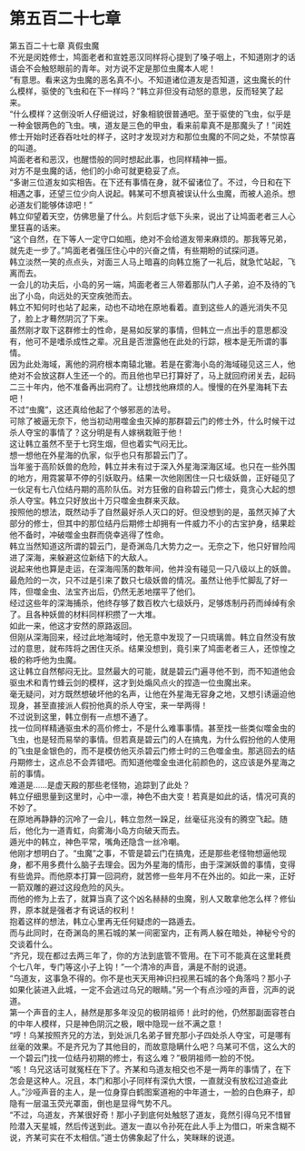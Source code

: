 # 第五百二十七章

第五百二十七章 真假虫魔\
不光是闵姓修士，鸠面老者和宣姓恶汉同样将心提到了嗓子咽上，不知道刚才的话语会不会触怒眼前的青年。对方说不定是那位虫魔本人呢！\
“有意思。看来这为虫魔的恶名真不小。不知道诸位道友是否知道，这虫魔长的什么模样，驱使的飞虫和在下一样吗？”韩立非但没有动怒的意思，反而轻笑了起来。\
“什么模样？这倒没听人仔细说过，好象相貌很普通吧。至于驱使的飞虫，似乎是一种金银两色的飞虫。咦，道友是三色的甲虫，看来前辈真不是那魔头了！”闵姓修士开始时还吞吞吐吐的样子，这时才发现对方和那位虫魔的不同之处，不禁惊喜的叫道。\
鸠面老者和恶汉，也醒悟般的同时想起此事，也同样精神一振。\
对方不是虫魔的话，他们的小命可就更稳妥了点。\
“多谢三位道友如实相告。在下还有事情在身，就不留诸位了。不过，今日和在下相遇之事，还望三位少向人说起。韩某可不想真被误认什么虫魔，而被人追杀。想必道友们能够体谅吧！”\
韩立仰望着天空，仿佛思量了什么。片刻后才低下头来，说出了让鸠面老者三人心里狂喜的话来。\
“这个自然，在下等人一定守口如瓶，绝对不会给道友带来麻烦的。那我等兄弟，就先走一步了。”鸠面老者强压住心中的兴奋之情，有些期盼的试探问道。\
韩立淡然一笑的点点头，对面三人马上暗喜的向韩立施了一礼后，就急忙站起，飞离而去。\
一会儿的功夫后，小岛的另一端，鸠面老者三人带着那队门人子弟，迫不及待的飞出了小岛，向远处的天空疾弛而去。\
韩立不知何时也站了起来，动也不动地在原地看着。直到这些人的遁光消失不见了，脸上才蓦然阴沉了下来。\
虽然刚才取下这群修士的性命，是易如反掌的事情，但韩立一点出手的意思都没有，他可不是嗜杀成性之辈。况且是否泄露他在此处的行踪，根本是无所谓的事情。\
因为此处海域，离他的洞府根本南辕北辙。若是在雾海小岛的海域碰见这三人，他绝对不会放这群人生还一个的。而且他也早已打算好了，马上就回府闭关去，起码二三十年内，他不准备再出洞府了。让想找他麻烦的人。慢慢的在外星海耗下去吧！\
不过“虫魔”，这还真给他起了个够邪恶的法号。\
可除了被逼无奈下，他当初动用噬金虫灭掉的那群碧云门的修士外，什么时候干过杀人夺宝的事情了？这分明是有人嫁祸栽赃于他！\
这让韩立虽然不至于七窍生烟，但也着实气闷无比。\
想一想他在外星海的仇家，似乎也只有那碧云门了。\
当年鉴于高阶妖兽的危险，韩立并未有过于深入外星海深海区域。也只在一些外围的地方，用霓裳草不停的引妖取丹。结果一次他刚困住一只七级妖兽，正好碰见了一伙足有七八位结丹期的高阶队伍。对方狂傲的自称碧云门修士，竟贪心大起的想杀人夺宝。韩立只好放出十万只噬金虫群来灭敌。\
按照他的想法，既然动手了自然最好杀人灭口的好。但没想到的是，虽然灭掉了大部分的修士，但其中的那位结丹后期修士却拥有一件威力不小的古宝护身，结果趁他不备时，冲破噬金虫群而侥幸逃得了性命。\
韩立当然知道这所谓的碧云门，是奇渊岛几大势力之一。无奈之下，他只好冒险闯进了深海，来躲避这位新结下的大敌人。\
说起来他也算是走运，在深海闯荡的数年间，他并没有碰见一只八级以上的妖兽。最危险的一次，只不过是引来了数只七级妖兽的情况。虽然让他手忙脚乱了好一阵，但噬金虫、法宝齐出后，仍然无恙地摆平了他们。\
经过这些年的深海捕杀，他终存够了数百枚六七级妖丹，足够炼制丹药而绰绰有余了。且各种妖兽的材料同样积攒了一大堆。\
如此一来，他这才安然的原路返回。\
但刚从深海回来，经过此地海域时，他无意中发现了一只琉璃兽。韩立自然没有放过的意思，就布阵将之困住灭杀。结果没想到，竟引来了鸠面老者三人，还惊惶之极的称呼他为虫魔。\
这让韩立自然郁闷无比。显然最大的可能，就是碧云门遍寻他不到，而不知道他会驱虫术和青竹蜂云剑的模样，这才到处煽风点火的捏造一位虫魔出来。\
毫无疑问，对方既然想破坏他的名声，让他在外星海无容身之地，又想引诱逼迫他现身，甚至直接派人假扮他真的杀人夺宝，来一举两得！\
不过说到这里，韩立倒有一点想不通了。\
找一位同样精通驱虫术的高价修士，不是什么难事事情。甚至找一些类似噬金虫的飞虫，也是轻而易举的事情。但若真是碧云门的人在搞鬼，为什么假扮他的人使用的飞虫是金银色的，而不是模仿他灭杀碧云门修士时的三色噬金虫。那逃回去的结丹期修士，这点总不会弄错吧。而知道他噬金虫进化前颜色的，这应该是外星海之前的事情。\
难道是……是虚天殿的那些老怪物，追踪到了此处？\
韩立仔细思量到这里时，心中一凛，神色不由大变！若真是如此的话，情况可真的不妙了。\
在原地再静静的沉呤了一会儿，韩立忽然一跺足，丝毫征兆没有的腾空飞起。随后，他化为一道青虹，向雾海小岛方向破天而去。\
遁光中的韩立，神色平常，嘴角还隐含一丝冷嘲。\
他刚才想明白了。“虫魔”之事，不管是碧云门在搞鬼，还是那些老怪物想逼他现身，都不用多费什么脑子去理会。因为外星海的情形，由于深渊妖兽的事情，变得有些诡异。而他原本打算一回洞府，就苦修一些年月不在外出的。如此一来，正好一箭双雕的避过这段危险的风头。\
而他的修为上去了，就算当真了这个凶名赫赫的虫魔，别人又敢拿他怎么样？修仙界，原本就是强者才有说话的权利！\
抱着这样的想法，韩立心里再无任何疑虑的一路遁去。\
而与此同时，在奇渊岛的黑石城的某一间密室内，正有两人躲在暗处，神秘兮兮的交谈着什么。\
“齐兄，现在都过去两三年了，你的方法到底管不管用。在下可不能真在这里耗费个七八年，专门等这小子上钩！”一个清冷的声音，满是不耐的说道。\
“乌道友，这事急不得的。你不是也天天用神识扫视黑石城的各个角落吗？那小子如果化装进入此城，一定不会逃过乌兄的眼睛。”另一个有点沙哑的声音，沉声的说道。\
第一个声音的主人，赫然是那多年没见的极阴祖师！此时的他，仍然那副面容苍白的中年人模样，只是神色阴沉之极，眼中隐现一丝不满之意！\
“哼！乌某按照齐兄的方法，到处派几名弟子冒充那小子四处杀人夺宝，可是哪有丝毫的效果。不是齐兄为了其他目的，而故意隐瞒什么吧？乌某可不信，这么大的一个碧云门找一位结丹初期的修士，有这么难？”极阴祖师一脸的不悦。\
“咳！乌兄这话可就冤枉在下了。齐某和乌道友相交也不是一两年的事情了，在下怎会是这种人。况且，本门和那小子同样有深仇大恨，一直就没有放松过追查此人。”沙哑声音的主人，是一位身穿白鹤图案道袍的中年道士，一脸的白色麻子，却隐有一层温玉荧光罩面，倒也是显得气势不凡。\
“不过，乌道友，齐某很好奇！那小子到底何处触怒了道友，竟然引得乌兄不惜冒险潜入天星城，然后传送到此。道友一直以令孙死在此人手上为借口，听来含糊不说，齐某可实在不太相信。”道士仿佛象起了什么，笑眯眯的说道。

